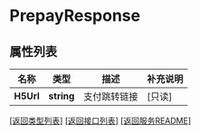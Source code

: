 # PrepayResponse

## 属性列表

名称 | 类型 | 描述 | 补充说明
------------ | ------------- | ------------- | -------------
**H5Url** | **string** | 支付跳转链接 | [只读] 

[\[返回类型列表\]](README.md#类型列表)
[\[返回接口列表\]](README.md#接口列表)
[\[返回服务README\]](README.md)


